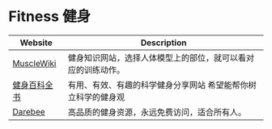 # Fitness 健身

|Website|Description|
|---|---|
|[MuscleWiki](https://musclewiki.com/)|健身知识网站，选择人体模型上的部位，就可以看对应的训练动作。|
|[健身百科全书](https://www.jianshenup.com/)|有用、有效、有趣的科学健身分享网站 希望能帮你树立科学的健身观|
|[Darebee](https://darebee.com/)|高品质的健身资源，永远免费访问，适合所有人。|
